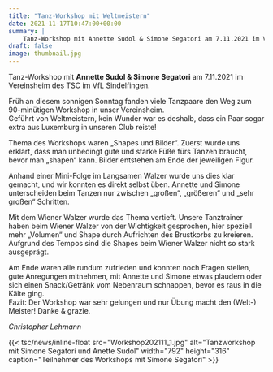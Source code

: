 ```yaml
---
title: "Tanz-Workshop mit Weltmeistern"
date: 2021-11-17T10:47:00+00:00
summary: |
    Tanz-Workshop mit Annette Sudol & Simone Segatori am 7.11.2021 im Vereinsheim des TSC im VfL Sindelfingen
draft: false
image: thumbnail.jpg
---
```


 Tanz-Workshop mit **Annette Sudol & Simone Segatori** am 7.11.2021 im Vereinsheim des TSC im VfL Sindelfingen.

  
Früh an diesem sonnigen Sonntag fanden viele Tanzpaare den Weg zum 90-minütigen Workshop in unser Vereinsheim.   
Geführt von Weltmeistern, kein Wunder war es deshalb, dass ein Paar sogar extra aus Luxemburg in unseren Club reiste!

Thema des Workshops waren „Shapes und Bilder“. Zuerst wurde uns erklärt, dass man unbedingt gute und starke Füße fürs Tanzen braucht, bevor man „shapen“ kann. Bilder entstehen am Ende der jeweiligen Figur.

Anhand einer Mini-Folge im Langsamen Walzer wurde uns dies klar gemacht, und wir konnten es direkt selbst üben. Annette und Simone unterscheiden beim Tanzen nur zwischen „großen“, „größeren“ und „sehr großen“ Schritten.

  
Mit dem Wiener Walzer wurde das Thema vertieft. Unsere Tanztrainer haben beim Wiener Walzer von der Wichtigkeit gesprochen, hier speziell mehr „Volumen“ und Shape durch Aufrichten des Brustkorbs zu kreieren. Aufgrund des Tempos sind die Shapes beim Wiener Walzer nicht so stark ausgeprägt.

  
Am Ende waren alle rundum zufrieden und konnten noch Fragen stellen, gute Anregungen mitnehmen, mit Annette und Simone etwas plaudern oder sich einen Snack/Getränk vom Nebenraum schnappen, bevor es raus in die Kälte ging.   
Fazit: Der Workshop war sehr gelungen und nur Übung macht den (Welt-) Meister! Danke & grazie.

_Christopher Lehmann_

{{< tsc/news/inline-float src="Workshop202111_1.jpg" alt="Tanzworkshop mit Simone Segatori und Anette Sudol" width="792" height="316" caption="Teilnehmer des Workshops mit Simone Segatori" >}}


